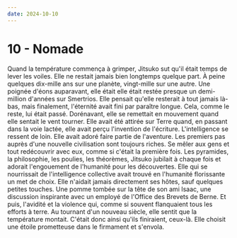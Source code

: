 ```yaml
---
date: 2024-10-10
---
```


# 10 - Nomade

Quand la température commença à grimper, Jitsuko sut qu'il était temps de lever
les voiles. Elle ne restait jamais bien longtemps quelque part. À peine
quelques dix-mille ans sur une planète, vingt-mille sur une autre. Une poignée
d'éons auparavant, elle était elle était restée presque un demi-million
d'années sur Smertrios. Elle pensait qu'elle resterait à tout jamais là-bas,
mais finalement, l'éternité avait fini par paraître longue. Cela, comme le
reste, lui était passé. Dorénavant, elle se remettait en mouvement quand elle
sentait le vent tourner. Elle avait été attirée sur Terre quand, en passant
dans la voie lactée, elle avait perçu l'invention de l'écriture. L'intelligence
se ressent de loin. Elle avait adoré faire partie de l'aventure. Les premiers
pas auprès d'une nouvelle civilisation sont toujours riches. Se mêler aux gens
et tout redécouvrir avec eux, comme si c'était la première fois. Les pyramides,
la philosophie, les poulies, les théorèmes, Jitsuko jubilait à chaque fois et
adorait l'engouement de l'humanité pour les découvertes. Elle qui se
nourrissait de l'intelligence collective avait trouvé en l'humanité florissante
un met de choix. Elle n'aidait jamais directement ses hôtes, sauf quelques
petites touches. Une pomme tombée sur la tête de son ami Isaac, une discussion
inspirante avec un employé de l'Office des Brevets de Berne. Et puis, l'avidité
et la violence qui, comme si souvent flanquaient tous les efforts à terre. Au
tournant d'un nouveau siècle, elle sentit que la température montait. C'était
donc ainsi qu'ils finiraient, ceux-là. Elle choisit une étoile prometteuse dans
le firmament et s'envola.
